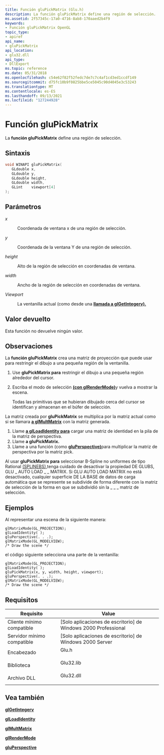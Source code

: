 ```yaml
---
title: Función gluPickMatrix (Glu.h)
description: La función gluPickMatrix define una región de selección.
ms.assetid: 2f57345c-17a0-4716-8ab8-170aaed2b4f9
keywords:
- Función gluPickMatrix OpenGL
topic_type:
- apiref
api_name:
- gluPickMatrix
api_location:
- glu32.dll
api_type:
- DllExport
ms.topic: reference
ms.date: 05/31/2018
ms.openlocfilehash: c54e62f82f52fedc7de7c7c4af1cd3ed1ccdf149
ms.sourcegitcommit: d75fc10b9f0825bbe5ce5045c90d4045e3c53243
ms.translationtype: MT
ms.contentlocale: es-ES
ms.lasthandoff: 09/13/2021
ms.locfileid: "127244928"
---
```

# <a name="glupickmatrix-function"></a>Función gluPickMatrix

La **función gluPickMatrix** define una región de selección.

## <a name="syntax"></a>Sintaxis


```C++
void WINAPI gluPickMatrix(
   GLdouble x,
   GLdouble y,
   GLdouble height,
   GLdouble width,
   GLint    viewport[4]
);
```



## <a name="parameters"></a>Parámetros

<dl> <dt>

*x* 
</dt> <dd>

Coordenada de ventana x de una región de selección.

</dd> <dt>

*y* 
</dt> <dd>

Coordenada de la ventana Y de una región de selección.

</dd> <dt>

*height* 
</dt> <dd>

Alto de la región de selección en coordenadas de ventana.

</dd> <dt>

*width* 
</dt> <dd>

Ancho de la región de selección en coordenadas de ventana.

</dd> <dt>

*Viewport* 
</dt> <dd>

La ventanilla actual (como desde una [**llamada a glGetIntegerv).**](glgetintegerv.md)

</dd> </dl>

## <a name="return-value"></a>Valor devuelto

Esta función no devuelve ningún valor.

## <a name="remarks"></a>Observaciones

La **función gluPickMatrix** crea una matriz de proyección que puede usar para restringir el dibujo a una pequeña región de la ventanilla.

1.  Use **gluPickMatrix para** restringir el dibujo a una pequeña región alrededor del cursor.
2.  Escriba el modo de selección [**(con glRenderMode)**](glrendermode.md)y vuelva a mostrar la escena.

    Todas las primitivas que se hubieran dibujado cerca del cursor se identifican y almacenan en el búfer de selección.

La matriz creada por **gluPickMatrix** se multiplica por la matriz actual como si se llamara [**a glMultMatrix**](glmultmatrix.md) con la matriz generada.

1.  Llame [**a glLoadIdentity para**](glloadidentity.md) cargar una matriz de identidad en la pila de la matriz de perspectiva.
2.  Llame **a gluPickMatrix.**
3.  Llame a una función (como [**gluPerspective)**](gluperspective.md)para multiplicar la matriz de perspectiva por la matriz pick.

Al usar **gluPickMatrix para** seleccionar B-Spline no uniformes de tipo Rational [(SPLINEBS),](using-nurbs-curves-and-surfaces.md)tenga cuidado de desactivar la propiedad DE GLUBS, GLU \_ AUTO LOAD \_ \_ MATRIX. Si GLU AUTO LOAD MATRIX no está desactivado, cualquier superficie DE LA BASE de datos de carga automática que se represente se subdivide de forma diferente con la matriz de selección de la forma en que se subdividió sin la \_ \_ \_ matriz de selección.

## <a name="examples"></a>Ejemplos

Al representar una escena de la siguiente manera:


```
glMatrixMode(GL_PROJECTION);  
glLoadIdentity( );  
gluPerspective(. . .);  
glMatrixMode(GL_MODELVIEW);  
/* Draw the scene */
```



el código siguiente selecciona una parte de la ventanilla:


```
glMatrixMode(GL_PROJECTION);  
glLoadIdentity( );  
gluPickMatrix(x, y, width, height, viewport);  
gluPerspective(. . .);  
glMatrixMode(GL_MODELVIEW);  
/* Draw the scene */
```



## <a name="requirements"></a>Requisitos



| Requisito | Value |
|-------------------------------------|--------------------------------------------------------------------------------------|
| Cliente mínimo compatible<br/> | \[Solo aplicaciones de escritorio\] de Windows 2000 Professional<br/>                           |
| Servidor mínimo compatible<br/> | \[Solo aplicaciones de escritorio\] de Windows 2000 Server<br/>                                 |
| Encabezado<br/>                   | <dl> <dt>Glu.h</dt> </dl>     |
| Biblioteca<br/>                  | <dl> <dt>Glu32.lib</dt> </dl> |
| Archivo DLL<br/>                      | <dl> <dt>Glu32.dll</dt> </dl> |



## <a name="see-also"></a>Vea también

<dl> <dt>

[**glGetIntegerv**](glgetintegerv.md)
</dt> <dt>

[**glLoadIdentity**](glloadidentity.md)
</dt> <dt>

[**glMultMatrix**](glmultmatrix.md)
</dt> <dt>

[**glRenderMode**](glrendermode.md)
</dt> <dt>

[**gluPerspective**](gluperspective.md)
</dt> </dl>

 

 





